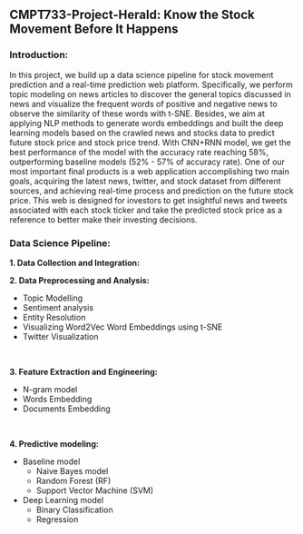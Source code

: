 ## CMPT733-Project-Herald: Know the Stock Movement Before It Happens
### Introduction:
In this project, we build up a data science pipeline for stock movement prediction and a real-time prediction web platform.
Specifically, we perform topic modeling on news articles to discover the general topics discussed in news and visualize the frequent words of positive and negative news to observe the similarity of these words with t-SNE.  Besides, we aim at applying NLP methods to generate words embeddings and built the deep learning models based on the crawled news and stocks data to predict future stock price and stock price trend. With CNN+RNN model, we get the best performance of the model with the accuracy rate reaching 58%, outperforming baseline models (52% - 57% of accuracy rate). One of our most important final products is a web application accomplishing two main goals, acquiring the latest news, twitter, and stock dataset from different sources, and achieving real-time process and prediction on the future stock price. This web is designed for investors to get insightful news and tweets associated with each stock ticker and take the predicted stock price as a reference to better make their investing decisions.

### Data Science Pipeline:
**1. Data Collection and Integration:**

**2. Data Preprocessing and Analysis:**
- Topic Modelling
- Sentiment analysis
- Entity Resolution
- Visualizing Word2Vec Word Embeddings using t-SNE
- Twitter Visualization
 <br>

**3. Feature Extraction and Engineering:**
- N-gram model
- Words Embedding
- Documents Embedding
 <br>

**4. Predictive modeling:**
- Baseline model
  - Naive Bayes model
  - Random Forest (RF)
  - Support Vector Machine (SVM)
- Deep Learning model
  - Binary Classification
  - Regression
